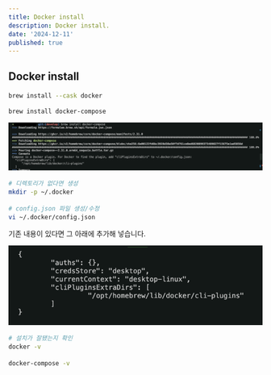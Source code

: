 ```yaml
---
title: Docker install
description: Docker install.
date: '2024-12-11'
published: true
---
```


## Docker install

```bash
brew install --cask docker
```

```bash
brew install docker-compose
```

![Capture 1](./images/capture_1.png)

```bash
# 디렉토리가 없다면 생성
mkdir -p ~/.docker

# config.json 파일 생성/수정
vi ~/.docker/config.json
```

기존 내용이 있다면 그 아래에 추가해 넣습니다.

![Capture 2](./images/capture_2.png)

```bash
# 설치가 잘됐는지 확인
docker -v

docker-compose -v
```
